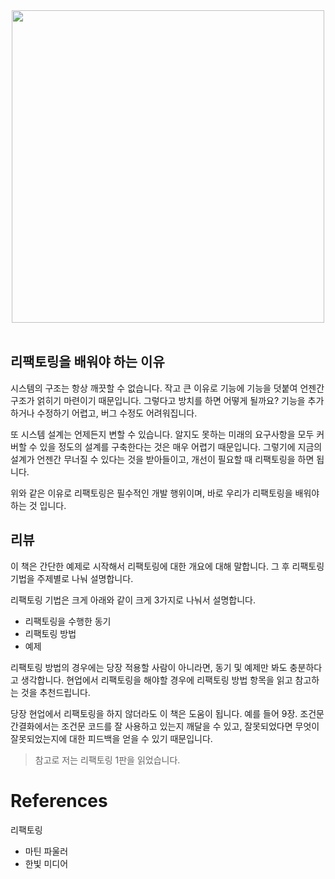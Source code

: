 <div style="text-align: center;">
<img src="https://image.aladin.co.kr/product/23618/61/cover500/k932638523_1.jpg" height=500px>
</div>
<br>

## 리팩토링을 배워야 하는 이유

시스템의 구조는 항상 깨끗할 수 없습니다. 작고 큰 이유로 기능에 기능을 덧붙여 언젠간 구조가 얽히기 마련이기 때문입니다. 그렇다고 방치를 하면 어떻게 될까요? 기능을 추가하거나 수정하기 어렵고, 버그 수정도 어려워집니다.

또 시스템 설계는 언제든지 변할 수 있습니다. 알지도 못하는 미래의 요구사항을 모두 커버할 수 있을 정도의 설계를 구축한다는 것은 매우 어렵기 때문입니다. 그렇기에 지금의 설계가 언젠간 무너질 수 있다는 것을 받아들이고, 개선이 필요할 때 리팩토링을 하면 됩니다.

위와 같은 이유로 리팩토링은 필수적인 개발 행위이며, 바로 우리가 리팩토링을 배워야하는 것 입니다.

## 리뷰

이 책은 간단한 예제로 시작해서 리팩토링에 대한 개요에 대해 말합니다. 그 후 리팩토링 기법을 주제별로 나눠 설명합니다. 

리팩토링 기법은 크게 아래와 같이 크게 3가지로 나눠서 설명합니다.
- 리팩토링을 수행한 동기
- 리팩토링 방법
- 예제

리팩토링 방법의 경우에는 당장 적용할 사람이 아니라면, 동기 및 예제만 봐도 충분하다고 생각합니다. 현업에서 리팩토링을 해야할 경우에 리팩토링 방법 항목을 읽고 참고하는 것을 추천드립니다. 

당장 현업에서 리팩토링을 하지 않더라도 이 책은 도움이 됩니다. 예를 들어 9장. 조건문 간결화에서는 조건문 코드를 잘 사용하고 있는지 깨달을 수 있고, 잘못되었다면 무엇이 잘못되었는지에 대한 피드백을 얻을 수 있기 때문입니다. 

> 참고로 저는 리팩토링 1판을 읽었습니다.

# References

리팩토링
- 마틴 파울러
- 한빛 미디어